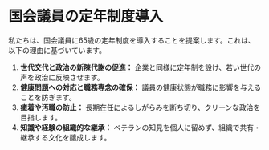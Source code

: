 # 国会議員の定年制度導入

私たちは、国会議員に65歳の定年制度を導入することを提案します。これは、以下の理由に基づいています。

1.  **世代交代と政治の新陳代謝の促進：** 企業と同様に定年制を設け、若い世代の声を政治に反映させます。
2.  **健康問題への対応と職務専念の確保：** 議員の健康状態が職務に影響を与えることを防ぎます。
3.  **癒着や汚職の防止：** 長期在任によるしがらみを断ち切り、クリーンな政治を目指します。
4.  **知識や経験の組織的な継承：** ベテランの知見を個人に留めず、組織で共有・継承する文化を醸成します。